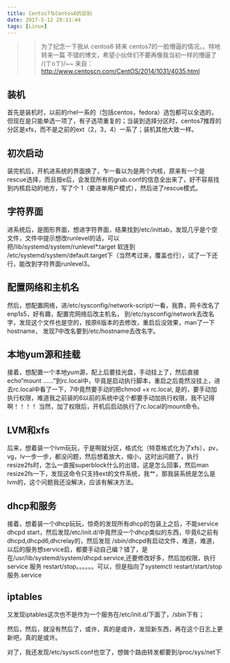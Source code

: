 ```yaml
---
title: Centos7与Centos6的区别
date: 2017-5-12 20:11:44
tags: [Linux]
---
```

> > 为了纪念一下我从 centos6 转来 centos7的一脸懵逼的情况。。特地转来一篇 不错的博文，希望小伙伴们不要再像我当初一样的懵逼了
> /(ㄒoㄒ)/~~ 来自：http://www.centoscn.com/CentOS/2014/1031/4035.html
> 
装机
--

首先是装机时，以前的rhel一系的（包括centos，fedora）选包都可以全选的，但现在是只能单选一项了，有子选项重复的；当装到选择分区时，centos7推荐的分区是xfs，而不是之前的ext（2，3，4）一系了；装机其他大致一样。


初次启动
----

装完机后，开机进系统的界面换了，乍一看以为是两个内核，原来有一个是rescue选择，而且按e后，会发现所有的grub.conf的信息全出来了，好不容易找到内核启动的地方，写了个 1（要进单用户模式），然后进了rescue模式。


字符界面
----

进系统后，是图形界面，想进字符界面，结果找到/etc/inittab，发现几乎是个空文件，文件中提示想改runlevel的话，可以把/lib/systemd/system/runlevel*.target  软连到 /etc/systemd/system/default.target下（当然考过来，覆盖也行），试了一下还行，能改到字符界面runlevel3。


配置网络和主机名
--------

然后，想配置网络，进/etc/sysconfig/network-script/一看，我靠，网卡改名了enp1s5，好有趣，配置完网络后改主机名， 到/etc/sysconfig/network去改名字，发现这个文件也是空的，按原6版本的去修改，重启后没效果，man了一下hostname， 发现7中改名要到/etc/hostname去改名字。


本地yum源和挂载
---------

接着，想配置一个本地yum源，配上后要挂光盘，手动挂上了，然后直接echo“mount ......”到rc.local中，毕竟是启动执行脚本，重启之后竟然没挂上，进去rc.local中看了一下，7中竟然要手动的把chmod +x rc.local, 是的，要手动加执行权限，难道我之前装的6以前的系统中这个都要手动加执行权限，我不记得啊！！！！ 当然，加了权限后，开机后启动执行了rc.local的mount命令。


LVM和xfs
-------

后来，想着装一个lvm玩玩，于是啊就分区，格式化（特意格式化为了xfs），pv，vg，lv一步一步，都没问题，然后想着放大，缩小，这时出问题了，执行resize2fs时，怎么一直报superblock什么的出错，这是怎么回事，然后man resize2fs一下，发现这命令只支持ext的文件系统，我艹，那我装系统是怎么是lvm的，这个问题我还没解决，应该有解决方法。


dhcp和服务
-------

接着，想着装一个dhcp玩玩，惊奇的发现所有dhcp的包装上之后，不能service dhcpd start，然后发现/etc/init.d/中竟然没一个dhcp类似的东西，毕竟6之前有dhcpd,dhcpd6,dhcrelay的，然后发现 /sbin/dhcpd有启动文件，难道，难道，以后的服务想service启，都要手动自己编？错了，是在/usr/lib/systemd/system/dhcpd.service,还要修改好多，然后加权限，执行service 服务  restart/stop。。。。。。可以，但是指向了systemctl  restart/start/stop   服务.service


iptables
--------

又发现iptables这次也不是作为一个服务在/etc/init.d/下面了，/sbin下有；

然后，然后，就没有然后了，或许，真的是或许，发现新东西，再在这个日志上更新吧，真的是或许。

对了，我还发现/etc/sysctl.conf也空了，想做个路由转发都要到/proc/sys/net下